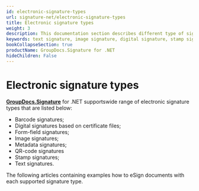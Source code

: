 ```yaml
---
id: electronic-signature-types
url: signature-net/electronic-signature-types
title: Electronic signature types
weight: 3
description: This documentation section describes different type of signatures implemented for signing, updating, deleting, searching and verifying with GroupDocs.Signature
keywords: text signature, image signature, digital signature, stamp signature, barcode signature, qr-code signatures, form-field signature, metadata signature
bookCollapseSection: true
productName: GroupDocs.Signature for .NET
hideChildren: False
---
```


# Electronic signature types

[**GroupDocs.Signature**](https://products.groupdocs.com/signature/net) for .NET supportswide range of electronic signature types that are listed below:

*   Barcode signatures;
*   Digital signatures based on certificate files;
*   Form-field signatures;
*   Image signatures;
*   Metadata signatures;
*   QR-code signatures
*   Stamp signatures;
*   Text signatures.  
      
    

The following articles containing examples how to eSign documents with each supported signature type.
